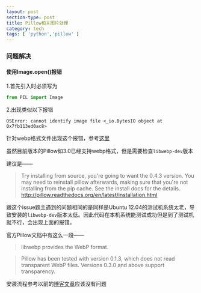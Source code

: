 ```yaml
---
layout: post
section-type: post
title: Pillow相关图片处理
category: tech
tags: [ 'python','pillow' ]
---
```


### 问题解决

#### 使用Image.open()报错

1.首先引入时必须写为

```python
from PIL import Image
```

2.出现类似以下报错

```
OSError: cannot identify image file <_io.BytesIO object at 0x7fb113ed0ac8>
```

针对webp格式文件出现这个报错，参考[这里](https://github.com/python-pillow/Pillow/issues/1502#issuecomment-150771825)

虽然目前版本的Pillow如3.0已经支持webp格式，但是需要检查`libwebp-dev`版本

建议是——

> Try installing from source, you're going to want the 0.4.3 version. You may need to reinstall pillow afterwards, making sure that you're not installing from the pip cache. See the install docs for the details. http://pillow.readthedocs.org/en/latest/installation.html

跟这个issue题主遇到的问题相同的是同样是Ubuntu 12.04的测试机系统太老，导致安装的`libwebp-dev`版本太低。因此代码在本机系统能测试成功但是到了测试机就不行，会出现上面的报错。

官方Pillow文档中有这么一段——

> libwebp provides the WebP format.

> Pillow has been tested with version 0.1.3, which does not read transparent WebP files. Versions 0.3.0 and above support transparency.

安装流程参考以前的[博客文章](https://magicianyang.github.io/tech/2016/03/22/django-simple-captcha.html)应该没有问题